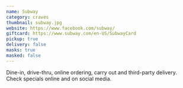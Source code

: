 ```yaml
---
name: Subway
category: craves
thumbnail: subway.jpg
website: https://www.facebook.com/subway/
giftcard: https://www.subway.com/en-US/SubwayCard
pickup: true
delivery: false
masks: true
masked: false
---
```

Dine-in, drive-thru, online ordering, carry out and third-party delivery. Check specials online and on social media.